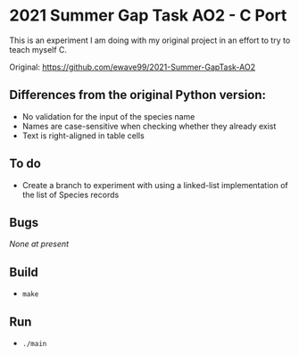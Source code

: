 # 2021 Summer Gap Task AO2 - C Port

This is an experiment I am doing with my original project in an effort to try 
to teach myself C.

Original: <https://github.com/ewave99/2021-Summer-GapTask-AO2>

## Differences from the original Python version:

- No validation for the input of the species name
- Names are case-sensitive when checking whether they already exist
- Text is right-aligned in table cells

## To do

- Create a branch to experiment with using a linked-list implementation of the list of Species records

## Bugs

*None at present*

## Build

- `make`

## Run

- `./main`
